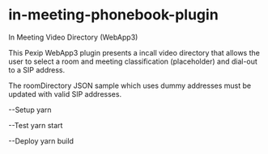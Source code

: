 # in-meeting-phonebook-plugin
In Meeting Video Directory (WebApp3)

This Pexip WebApp3 plugin presents a incall video directory that allows the user to select a room and meeting classification (placeholder) and dial-out to a SIP address.

The roomDirectory JSON sample which uses dummy addresses must be updated with valid SIP addresses.

--Setup
yarn

--Test
yarn start

--Deploy
yarn build

